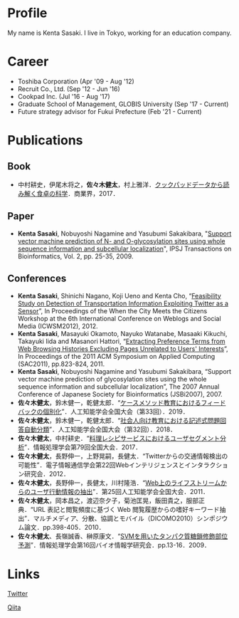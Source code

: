 # Profile
My name is Kenta Sasaki.
I live in Tokyo, working for an education company.

# Career
- Toshiba Corporation (Apr '09 - Aug '12)
- Recruit Co., Ltd. (Sep '12 - Jun '16)
- Cookpad Inc. (Jul '16 - Aug '17)
- Graduate School of Management, GLOBIS University (Sep '17 - Current)
- Future strategy advisor for Fukui Prefecture (Feb '21 - Current)

# Publications
## Book
- 中村耕史，伊尾木将之，**佐々木健太**，村上雅洋．[クックパッドデータから読み解く食卓の科学](https://www.amazon.co.jp/dp/4785505206)．商業界，2017．

## Paper
- **Kenta Sasaki**, Nobuyoshi Nagamine and Yasubumi Sakakibara, "[Support vector machine prediction of N- and O-glycosylation sites using whole sequence information and subcellular localization](https://www.jstage.jst.go.jp/article/imt/4/2/4_2_400/_article/-char/ja)", IPSJ Transactions on Bioinformatics, Vol. 2, pp. 25-35, 2009.

## Conferences
- **Kenta Sasaki**, Shinichi Nagano, Koji Ueno and Kenta Cho, “[Feasibility Study on Detection of Transportation Information Exploiting Twitter as a Sensor](https://www.aaai.org/ocs/index.php/ICWSM/ICWSM12/paper/view/4752)”, In Proceedings of the When the City Meets the Citizens Workshop at the 6th International Conference on Weblogs and Social Media (ICWSM2012), 2012.
- **Kenta Sasaki**, 	Masayuki Okamoto, Nayuko Watanabe, Masaaki Kikuchi, Takayuki Iida and Masanori Hattori, “[Extracting Preference Terms from Web Browsing Histories Excluding Pages Unrelated to Users' Interests](https://dl.acm.org/doi/10.1145/1982185.1982362)”, In Proceedings of the 2011 ACM Symposium on Applied Computing (SAC2011), pp.823-824, 2011.
- **Kenta Sasaki**, Nobuyoshi Nagamine and Yasubumi Sakakibara, “Support vector machine prediction of glycosylation sites using the whole sequence information and subcellular localization”, The 2007 Annual Conference of Japanese Society for Bioinformatics (JSBi2007), 2007.
- **佐々木健太**，鈴木健一，乾健太郎．“[ケースメソッド教育におけるフィードバックの個別化](https://www.jstage.jst.go.jp/article/pjsai/JSAI2019/0/JSAI2019_1O3J1203/_article/-char/ja/)”．人工知能学会全国大会（第33回）．2019．
- **佐々木健太**，鈴木健一，乾健太郎．“[社会人向け教育における記述式問題回答自動分類](https://www.jstage.jst.go.jp/article/pjsai/JSAI2018/0/JSAI2018_1L203/_article/-char/ja/)”．人工知能学会全国大会（第32回）．2018．
- **佐々木健太**，中村耕史．“[料理レシピサービスにおけるユーザセグメント分析](https://ci.nii.ac.jp/naid/170000174455/)”．情報処理学会第79回全国大会．2017．
- **佐々木健太**，長野伸一，上野晃嗣，長健太．“Twitterからの交通情報検出の可能性”．電子情報通信学会第22回Webインテリジェンスとインタラクション研究会．2012．
- **佐々木健太**，長野伸一，長健太，川村隆浩．“[Web上のライフストリームからのユーザ行動情報の抽出](https://www.jstage.jst.go.jp/article/pjsai/JSAI2011/0/JSAI2011_3F34in/_article/-char/ja/)”．第25回人工知能学会全国大会．2011．
- **佐々木健太**，岡本昌之，渡辺奈夕子，菊池匡晃，飯田貴之，服部正典．“URL 表記と閲覧頻度に基づく Web 閲覧履歴からの嗜好キーワード抽出”．マルチメディア、分散、協調とモバイル（DICOMO2010）シンポジウム論文．pp.398-405．2010．
- **佐々木健太**、長嶺誠香、榊原康文．“[SVMを用いたタンパク質糖鎖修飾部位予測](https://ci.nii.ac.jp/naid/110007226085)”．情報処理学会第16回バイオ情報学研究会．pp.13-16．2009．


# Links
[Twitter](https://twitter.com/kenta1984)

[Qiita](https://qiita.com/kenta1984)
